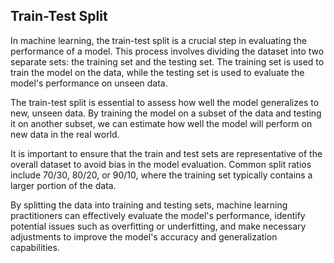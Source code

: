 <h2>Train-Test Split</h2>
<p>In machine learning, the train-test split is a crucial step in evaluating the performance of a model. This process involves dividing the dataset into two separate sets: the training set and the testing set. The training set is used to train the model on the data, while the testing set is used to evaluate the model's performance on unseen data.</p>
<p>The train-test split is essential to assess how well the model generalizes to new, unseen data. By training the model on a subset of the data and testing it on another subset, we can estimate how well the model will perform on new data in the real world.</p>
<p>It is important to ensure that the train and test sets are representative of the overall dataset to avoid bias in the model evaluation. Common split ratios include 70/30, 80/20, or 90/10, where the training set typically contains a larger portion of the data.</p>
<p>By splitting the data into training and testing sets, machine learning practitioners can effectively evaluate the model's performance, identify potential issues such as overfitting or underfitting, and make necessary adjustments to improve the model's accuracy and generalization capabilities.</p>
